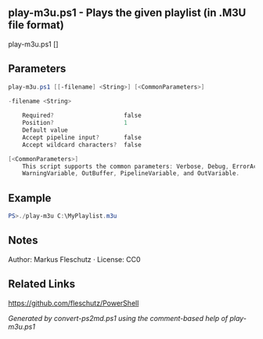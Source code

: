 ## play-m3u.ps1 - Plays the given playlist (in .M3U file format)

play-m3u.ps1 [<filename>]

## Parameters
```powershell
play-m3u.ps1 [[-filename] <String>] [<CommonParameters>]

-filename <String>
    
    Required?                    false
    Position?                    1
    Default value                
    Accept pipeline input?       false
    Accept wildcard characters?  false

[<CommonParameters>]
    This script supports the common parameters: Verbose, Debug, ErrorAction, ErrorVariable, WarningAction, 
    WarningVariable, OutBuffer, PipelineVariable, and OutVariable.
```

## Example
```powershell
PS>./play-m3u C:\MyPlaylist.m3u
```

## Notes
Author: Markus Fleschutz · License: CC0

## Related Links
https://github.com/fleschutz/PowerShell

*Generated by convert-ps2md.ps1 using the comment-based help of play-m3u.ps1*
